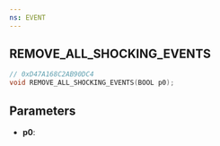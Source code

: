 ```yaml
---
ns: EVENT
---
```

## REMOVE_ALL_SHOCKING_EVENTS

```c
// 0xD47A168C2AB90DC4
void REMOVE_ALL_SHOCKING_EVENTS(BOOL p0);
```

## Parameters
* **p0**:
